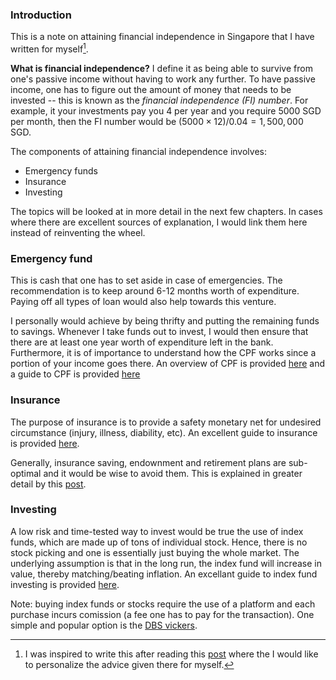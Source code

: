 ### Introduction

This is a note on attaining financial independence in Singapore that I have written for myself[^1].

**What is financial independence?** I define it as being able to survive from one's passive income without having to work any further. To have passive income, one has to figure out the amount of money that needs to be invested -- this is known as the *financial independence (FI) number*. For example, it your investments pay you $4%$ per year and you require $5000$ SGD per month, then the FI number would be $(5000\times12)/0.04=1,500,000$ SGD.

The components of attaining financial independence involves:
- Emergency funds
- Insurance
- Investing

The topics will be looked at in more detail in the next few chapters. In cases where there are excellent sources of explanation, I would link them here instead of reinventing the wheel.

[^1]: I was inspired to write this after reading this [post](https://www.reddit.com/r/singaporefi/comments/j7f815/starting_guide_to_fi/) where the I would like to personalize the advice given there for myself.

### Emergency fund

This is cash that one has to set aside in case of emergencies. The recommendation is to keep around 6-12 months worth of expenditure. Paying off all types of loan would also help towards this venture.

I personally would achieve by being thrifty and putting the remaining funds to savings. Whenever I take funds out to invest, I would then ensure that there are at least one year worth of expenditure left in the bank. Furthermore, it is of importance to understand how the CPF works since a portion of your income goes there. An overview of CPF is provided [here](https://www.cpf.gov.sg/member/cpf-overview) and a guide to CPF is provided [here]()

### Insurance

The purpose of insurance is to provide a safety monetary net for undesired circumstance (injury, illness, diability, etc). An excellent guide to insurance is provided [here](https://www.reddit.com/r/singaporefi/comments/jdxn37/a_guide_to_insurance_in_singapore/).

Generally, insurance saving, endownment and retirement plans are sub-optimal and it would be wise to avoid them. This is explained in greater detail by this [post](https://www.reddit.com/r/singaporefi/comments/og2hjo/about_insurance_saving_endownment_and_retirement/).

### Investing

A low risk and time-tested way to invest would be true the use of index funds, which are made up of tons of individual stock. Hence, there is no stock picking and one is essentially just buying the whole market. The underlying assumption is that in the long run, the index fund will increase in value, thereby matching/beating inflation. An excellant guide to index fund investing is provided [here](https://www.firepathlion.com/the-bogleheads-3-fund-portfolio-for-singapore-firewalkers/).

Note: buying index funds or stocks require the use of a platform and each purchase incurs comission (a fee one has to pay for the transaction). One simple and popular option is the [DBS vickers](https://www.dbsvickers.com/vickers/default.page).
